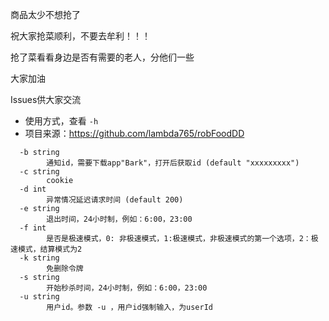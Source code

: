 商品太少不想抢了

祝大家抢菜顺利，不要去牟利！！！

抢了菜看看身边是否有需要的老人，分他们一些

大家加油

Issues供大家交流

* 使用方式，查看 `-h`
* 项目来源：https://github.com/lambda765/robFoodDD

```$go
  -b string
        通知id，需要下载app"Bark"，打开后获取id (default "xxxxxxxxx")
  -c string
        cookie
  -d int
        异常情况延迟请求时间 (default 200)
  -e string
        退出时间，24小时制，例如：6:00，23:00
  -f int
        是否是极速模式，0: 非极速模式，1:极速模式，非极速模式的第一个选项，2：极速模式，结算模式为2
  -k string
        免删除令牌
  -s string
        开始秒杀时间，24小时制，例如：6:00，23:00
  -u string
        用户id。参数 -u ，用户id强制输入，为userId
```